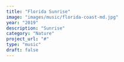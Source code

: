 ```yaml
---
title: "Florida Sunrise"
image: "images/music/florida-coast-md.jpg"
year: "2019"
description: "Sunrise"
category: "Nature"
project_url: "#"
type: "music"
draft: false
---
```

